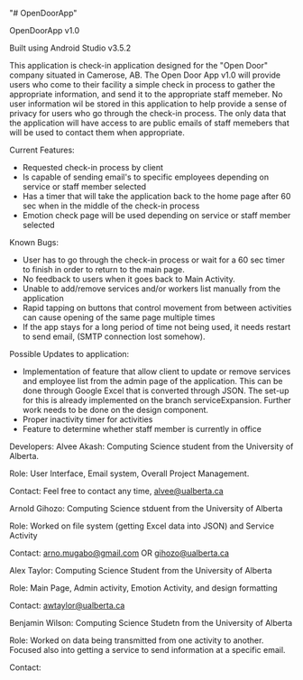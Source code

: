 "# OpenDoorApp" 

OpenDoorApp v1.0

Built using Android Studio v3.5.2

This application is check-in application designed for the "Open Door" company situated in Camerose, AB.
The Open Door App v1.0 will provide users who come to their facility a simple check in process to gather the appropriate information, and send it to the appropriate staff memeber. No user information wil be stored in this application to help provide a sense of privacy for users who go through the check-in process. The only data that the application will have access to are public emails of staff memebers that will be used to contact them when appropriate.

Current Features:
- Requested check-in process by client
- Is capable of sending email's to specific employees depending on service or staff member selected
- Has a timer that will take the application back to the home page after 60 sec when in the middle of the check-in process
- Emotion check page will be used depending on service or staff member selected

Known Bugs:
- User has to go through the check-in process or wait for a 60 sec timer to finish in order to return to the main page.
- No feedback to users when it goes back to Main Activity.
- Unable to add/remove services and/or workers list manually from the application
- Rapid tapping on buttons that control movement from between activities can cause opening of the same page multiple times
- If the app stays for a long period of time not being used, it needs restart to send email, (SMTP connection lost somehow).

Possible Updates to application:
- Implementation of feature that allow client to update or remove services and employee list from the admin page of the                application. This can be done through Google Excel that is converted through JSON. The set-up for this is already             implemented on the branch serviceExpansion. Further work needs to be done on the design component.
- Proper inactivity timer for activities
- Feature to determine whether staff member is currently in office

Developers:
Alvee Akash: Computing Science student from the University of Alberta.

Role: User Interface, Email system, Overall Project Management.

Contact: Feel free to contact any time, alvee@ualberta.ca

Arnold Gihozo: Computing Science stduent from the University of Alberta

Role: Worked on file system (getting Excel data into JSON) and Service Activity

Contact: arno.mugabo@gmail.com OR gihozo@ualberta.ca

Alex Taylor: Computing Science Student from  the University of Alberta

Role: Main Page, Admin activity, Emotion Activity, and design formatting

Contact: awtaylor@ualberta.ca

Benjamin Wilson: Computing Science Studetn from the University of Alberta

Role: Worked on data being transmitted from one activity to another. Focused also into getting a service to send information at a specific email.

Contact:
